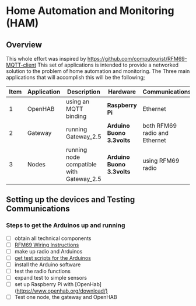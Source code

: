 # Home Automation and Monitoring (HAM)
## Overview
This whole effort was inspired by https://github.com/computourist/RFM69-MQTT-client
This set of applications is intended to provide a networked solution to the problem of home automation and monitoring. The Three main applications that will accomplish this will be the following;

|Item| Application|Description|Hardware|Communications|Quantity|
|-----------|----------|-------------|----------|------------|----------|
|1| OpenHAB| using an MQTT binding| <b>Raspberry Pi</b>|Ethernet|1|
|2| Gateway| running Gateway_2.5| <b>Arduino Buono 3.3volts</b>| both RFM69 radio and Ethernet|1|
|3| Nodes| running node compatible with Gateway_2.5| <b>Arduino Buono 3.3volts</b>| using RFM69 radio|multiple|

## Setting up the devices and Testing Communications


### Steps to get the Arduinos up and running
- [ ] obtain all technical components
- [ ] [RFM69 Wiring Instructions](https://github.com/shulist/HAM/blob/master/HAM_0.01/RFM%20Wiring.png)
- [ ] make up radio and Arduinos
- [ ] [get test scripts for the Arduinos](https://github.com/andySigler/RFm69-Examples)
- [ ] install the Arduino software
- [ ] test the radio functions
- [ ] expand test to simple sensors
- [ ] set up Raspberry Pi with [OpenHab](https://www.openhab.org/download/}
- [ ] Test one node, the gateway and OpenHAB

